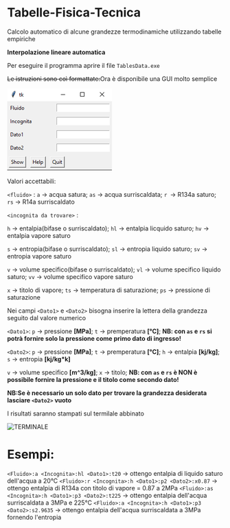 # Tabelle-Fisica-Tecnica
Calcolo automatico di alcune grandezze termodinamiche utilizzando tabelle empiriche

**Interpolazione lineare automatica**

Per eseguire il programma aprire il file ```TablesData.exe```

~~Le istruzioni sono coì formattate:~~Ora è disponibile una GUI molto semplice

![GUI](https://github.com/Kishin98/Tabelle-Fisica-Tecnica/blob/master/images/GUITabelleFisicaTecnica.PNG)

Valori accettabili:

```<fluido>``` : ```a``` -> acqua satura; ```as``` -> acqua surriscaldata; ```r ```-> R134a saturo; ```rs``` -> R14a surriscaldato

```<incognita da trovare>``` :

```h``` -> entalpia(bifase o surriscaldato); ```hl``` -> entalpia licquido saturo; ```hv``` -> entalpia vapore saturo

```s``` -> entropia(bifase o surriscaldato); ```sl``` -> entropia liquido saturo; ```sv``` -> entropia vapore saturo

```v``` -> volume specifico(bifase o surriscaldato); ```vl``` -> volume specifico liquido saturo; ```vv``` -> volume specifico vapore saturo

```x``` -> titolo di vapore; ```ts``` -> temperatura di saturazione; ```ps``` -> pressione di saturazione

Nei campi ```<Dato1>``` e ```<Dato2>``` bisogna inserire la lettera della grandezza seguito dal valore numerico

```<Dato1>```: ```p``` -> pressione **[MPa]**; ```t``` -> premperatura **[°C]**; **NB: con ```as``` e ```rs``` si potrà fornire solo la pressione come primo dato di ingresso!**

```<Dato2>```: ```p``` -> pressione **[MPa]**; ```t``` -> premperatura **[°C]**; ```h``` -> entalpia **[kj/kg]**; ```s``` -> entropia **[kj/kg\*k]**  

```v``` -> volume specifico **[m^3/kg]**; ```x``` -> titolo; **NB: con ```as``` e ```rs``` è NON è possibile fornire la pressione e il titolo come secondo dato!** 

**NB:Se è necessario un solo dato per trovare la grandezza desiderata lasciare ```<Dato2>``` vuoto**

I risultati saranno stampati sul termilale abbinato

![TERMINALE](https://github.com/Kishin98/Tabelle-Fisica-Tecnica/blob/master/images/CLITabelleFisicaTecnica.PNG)

# Esempi:

```<Fluido>:a <Incognita>:hl <Dato1>:t20```    -> ottengo entalpia di liquido saturo dell'acqua a 20°C
```<Fluido>:r <Incognita>:h <Dato1>:p2 <Dato2>:x0.87```   -> ottengo entalpia di R134a con titolo di vapore = 0.87 a 2MPa
```<Fluido>:as <Incognita>:h <Dato1>:p3 <Dato2>:t225```   -> ottengo entalpia dell'acqua surriscaldata a 3MPa e 225°C
```<Fluido>:a <Incognita>:h <Dato1>:p3 <Dato2>:s2.9635```   -> ottengo entalpia dell'acqua surriscaldata a 3MPa fornendo l'entropia
